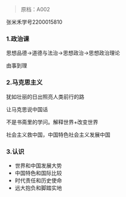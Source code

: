 > 原档：A002

张米禾学号2200015810

### 1.政治课

思想品德→道德与法治→思想政治→思想政治理论

由事到理

### 2.马克思主义

犹如壮丽的日出照亮人类前行的路

让马克思说中国话

不是书斋里的学问。解释世界+改变世界

社会主义救中国，中国特色社会主义发展中国

### 3.认识

- 世界和中国发展大势
- 中国特色和国际比较
- 时代责任和历史使命
- 远大抱负和脚踏实地